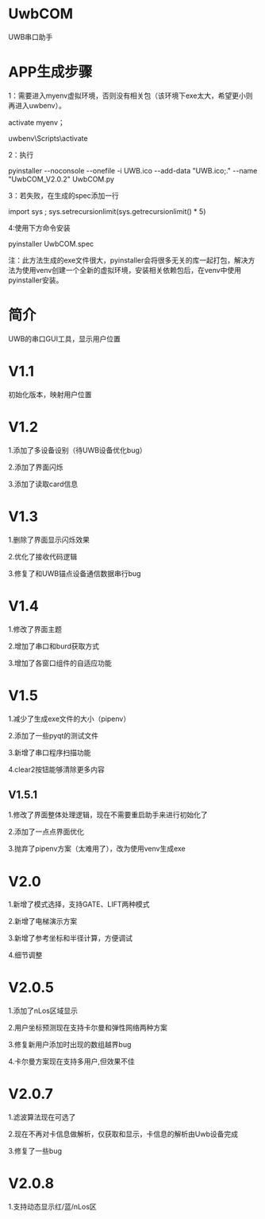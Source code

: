 # UwbCOM

UWB串口助手

# APP生成步骤

1：需要进入myenv虚拟环境，否则没有相关包（该环境下exe太大，希望更小则再进入uwbenv）。

activate myenv；

uwbenv\Scripts\activate

2：执行

pyinstaller --noconsole --onefile -i UWB.ico --add-data "UWB.ico;." --name "UwbCOM_V2.0.2" UwbCOM.py

3：若失败，在生成的spec添加一行

import sys ; sys.setrecursionlimit(sys.getrecursionlimit() * 5)

4:使用下方命令安装

pyinstaller UwbCOM.spec 

注：此方法生成的exe文件很大，pyinstaller会将很多无关的库一起打包，解决方法为使用venv创建一个全新的虚拟环境，安装相关依赖包后，在venv中使用pyinstaller安装。

# 简介

UWB的串口GUI工具，显示用户位置

# V1.1

初始化版本，映射用户位置

# V1.2

1.添加了多设备设别（待UWB设备优化bug）

2.添加了界面闪烁

3.添加了读取card信息

# V1.3

1.删除了界面显示闪烁效果

2.优化了接收代码逻辑

3.修复了和UWB锚点设备通信数据串行bug

# V1.4

1.修改了界面主题

2.增加了串口和burd获取方式

3.增加了各窗口组件的自适应功能

# V1.5

1.减少了生成exe文件的大小（pipenv）

2.添加了一些pyqt的测试文件

3.新增了串口程序扫描功能

4.clear2按钮能够清除更多内容

## V1.5.1

1.修改了界面整体处理逻辑，现在不需要重启助手来进行初始化了

2.添加了一点点界面优化

3.抛弃了pipenv方案（太难用了），改为使用venv生成exe

# V2.0

1.新增了模式选择，支持GATE、LIFT两种模式

2.新增了电梯演示方案

3.新增了参考坐标和半径计算，方便调试

4.细节调整

# V2.0.5
1.添加了nLos区域显示

2.用户坐标预测现在支持卡尔曼和弹性网络两种方案

3.修复新用户添加时出现的数组越界bug

4.卡尔曼方案现在支持多用户,但效果不佳

# V2.0.7
1.滤波算法现在可选了

2.现在不再对卡信息做解析，仅获取和显示，卡信息的解析由Uwb设备完成

3.修复了一些bug

# V2.0.8
1.支持动态显示红/蓝/nLos区